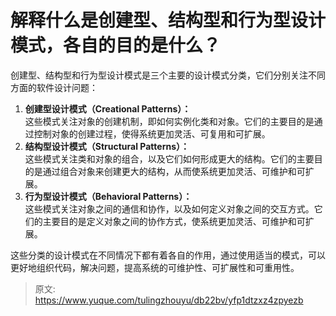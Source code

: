 # 解释什么是创建型、结构型和行为型设计模式，各自的目的是什么？

创建型、结构型和行为型设计模式是三个主要的设计模式分类，它们分别关注不同方面的软件设计问题：



1.  **创建型设计模式（Creational Patterns）：**  
这些模式关注对象的创建机制，即如何实例化类和对象。它们的主要目的是通过控制对象的创建过程，使得系统更加灵活、可复用和可扩展。 
2.  **结构型设计模式（Structural Patterns）：**  
这些模式关注类和对象的组合，以及它们如何形成更大的结构。它们的主要目的是通过组合对象来创建更大的结构，从而使系统更加灵活、可维护和可扩展。 
3.  **行为型设计模式（Behavioral Patterns）：**  
这些模式关注对象之间的通信和协作，以及如何定义对象之间的交互方式。它们的主要目的是定义对象之间的协作方式，使系统更加灵活、可维护和可扩展。 



这些分类的设计模式在不同情况下都有着各自的作用，通过使用适当的模式，可以更好地组织代码，解决问题，提高系统的可维护性、可扩展性和可重用性。



> 原文: <https://www.yuque.com/tulingzhouyu/db22bv/yfp1dtzxz4zpyezb>